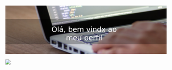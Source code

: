 ![Bem vindxs ao meu perfil!](https://github.com/ZenBrito/ZenBrito/blob/main/banner_github.png)


<img width="450em" src="https://github-readme-stats.vercel.app/api?username=zenbrito_icons=true&include_all_commits=true&count_private=true&hide_border=true&theme=dark" />